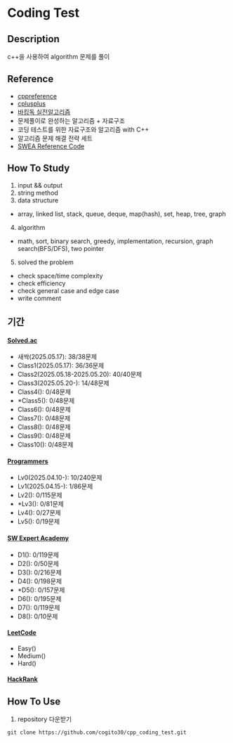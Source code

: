 # Coding Test

## Description
c++을 사용하여 algorithm 문제를 풀이

## Reference
- [cppreference](https://en.cppreference.com/w/)
- [cplusplus](https://cplusplus.com/)
- [바킹독 실전알고리즘](https://blog.encrypted.gg/category/%EA%B0%95%EC%A2%8C/%EC%8B%A4%EC%A0%84%20%EC%95%8C%EA%B3%A0%EB%A6%AC%EC%A6%98)
- 문제풀이로 완성하는 알고리즘 + 자료구조
- 코딩 테스트를 위한 자료구조와 알고리즘 with C++
- 알고리즘 문제 해결 전략 세트
- [SWEA Reference Code](https://swexpertacademy.com/main/learn/referenceCode/referenceCodeList.do)

## How To Study
1) input && output
2) string method
3) data structure
- array, linked list, stack, queue, deque, map(hash), set, heap, tree, graph
4) algorithm
- math, sort, binary search, greedy, implementation, recursion, graph search(BFS/DFS), two pointer
5) solved the problem
- check space/time complexity
- check efficiency
- check general case and edge case
- write comment

## 기간
#### [Solved.ac](https://solved.ac/class)
- 새싹(2025.05.17): 38/38문제
- Class1(2025.05.17): 36/36문제
- Class2(2025.05.18-2025.05.20): 40/40문제
- Class3(2025.05.20-): 14/48문제
- Class4(): 0/48문제
- \*Class5(): 0/48문제
- Class6(): 0/48문제
- Class7(): 0/48문제
- Class8(): 0/48문제
- Class9(): 0/48문제
- Class10(): 0/48문제

#### [Programmers](https://school.programmers.co.kr/learn/challenges?order=recent)
- Lv0(2025.04.10-): 10/240문제
- Lv1(2025.04.15-): 1/86문제
- Lv2(): 0/115문제
- \*Lv3(): 0/81문제
- Lv4(): 0/27문제
- Lv5(): 0/19문제

#### [SW Expert Academy](https://swexpertacademy.com/main/main.do)
- D1(): 0/119문제
- D2(): 0/50문제
- D3(): 0/216문제
- D4(): 0/198문제
- \*D5(): 0/157문제
- D6(): 0/195문제
- D7(): 0/119문제
- D8(): 0/10문제

#### [LeetCode](https://leetcode.com/problemset/)
- Easy()
- Medium()
- Hard()

#### [HackRank](https://www.hackerrank.com/dashboard)

## How To Use
1) repository 다운받기
```
git clone https://github.com/cogito30/cpp_coding_test.git
```